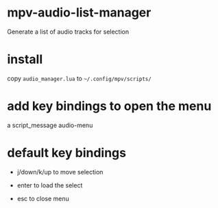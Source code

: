 # mpv-audio-list-manager

Generate a list of audio tracks for selection

# install

copy `audio_manager.lua` to `~/.config/mpv/scripts/`

# add key bindings to open the menu
a   script_message audio-menu

# default key bindings
- j/down/k/up to move selection

- enter to load the select

- esc to close menu